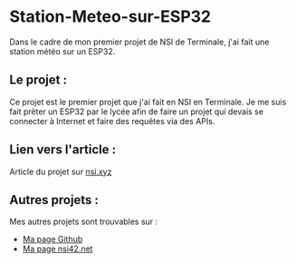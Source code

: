 # Station-Meteo-sur-ESP32

Dans le cadre de mon premier projet de NSI de Terminale, j'ai fait une station météo sur un ESP32.

## Le projet :

Ce projet est le premier projet que j'ai fait en NSI en Terminale. Je me suis fait prêter un ESP32 par le lycée afin de faire un projet qui devais se connecter à Internet et faire des requêtes via des APIs.

## Lien vers l'article :

Article du projet sur [nsi.xyz](https://nsi.xyz/?p=13546)

## Autres projets :

Mes autres projets sont trouvables sur :
 * [Ma page Github](https://github.com/R0baiyn)
 * [Ma page nsi42.net](https://nsi42.net/085/)
